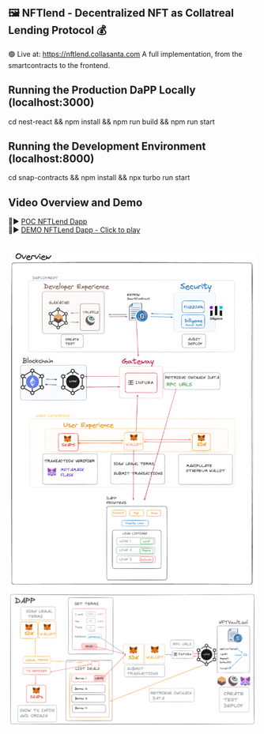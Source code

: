 ##  🖼️ NFTlend - Decentralized NFT as Collatreal Lending Protocol 💰  
🟢  Live at: https://nftlend.collasanta.com
A full implementation, from the smartcontracts to the frontend.

## Running the Production DaPP Locally (localhost:3000)
cd nest-react && npm install && npm run build && npm run start

## Running the Development Environment (localhost:8000)
cd snap-contracts && npm install && npx turbo run start
## 

## Video Overview and Demo
🎥▶️ [POC NFTLend Dapp](https://www.youtube.com/watch?v=sSq6okklBQ4)  
🎥▶️ [DEMO NFTLend Dapp - Click to play](https://www.loom.com/share/90582b737d1641f2abd05c71b9abeb5f)  
## 

![Consensys Products Overview](/consensys-overview.png)  
![NTFLend Dapp POC Overview](/dapp-overview.png)
